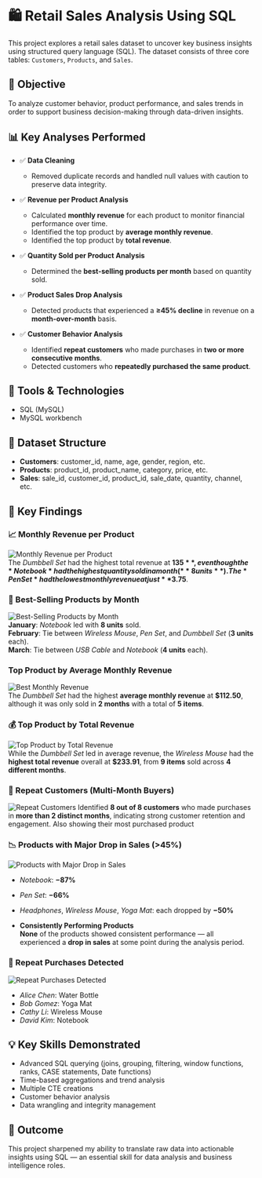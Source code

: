 # 🛍️ Retail Sales Analysis Using SQL

This project explores a retail sales dataset to uncover key business insights using structured query language (SQL). The dataset consists of three core tables: `Customers`, `Products`, and `Sales`.

## 🎯 Objective

To analyze customer behavior, product performance, and sales trends in order to support business decision-making through data-driven insights.

## 📊 Key Analyses Performed

- ✅ **Data Cleaning**  
  - Removed duplicate records and handled null values with caution to preserve data integrity.

- ✅ **Revenue per Product Analysis**  
  - Calculated **monthly revenue** for each product to monitor financial performance over time.  
  - Identified the top product by **average monthly revenue**.  
  - Identified the top product by **total revenue**.

- ✅ **Quantity Sold per Product Analysis**  
  - Determined the **best-selling products per month** based on quantity sold.

- ✅ **Product Sales Drop Analysis**  
  - Detected products that experienced a **≥45% decline** in revenue on a **month-over-month** basis.

- ✅ **Customer Behavior Analysis**  
  - Identified **repeat customers** who made purchases in **two or more consecutive months**.  
  - Detected customers who **repeatedly purchased the same product**.

## 🧰 Tools & Technologies

- SQL (MySQL)
- MySQL workbench

## 📁 Dataset Structure

- **Customers**: customer_id, name, age, gender, region, etc.
- **Products**: product_id, product_name, category, price, etc.
- **Sales**: sale_id, customer_id, product_id, sale_date, quantity, channel, etc.

## 🏁 Key Findings


### 📈 Monthly Revenue per Product  
![Monthly Revenue per Product](Outputs/avg%20monthly%20revenue.png)  
The *Dumbbell Set* had the highest total revenue at **$135**, even though the *Notebook* had the highest quantity sold in a month (**8 units**). The *Pen Set* had the lowest monthly revenue at just **$3.75**.

### 🛒 Best-Selling Products by Month  
![Best-Selling Products by Month](Outputs/Best-Selling%20Products%20by%20Month.png)  
**January**: *Notebook* led with **8 units** sold.  
**February**: Tie between *Wireless Mouse*, *Pen Set*, and *Dumbbell Set* (**3 units** each).  
**March**: Tie between *USB Cable* and *Notebook* (**4 units** each).

### Top Product by Average Monthly Revenue
  ![Best Monthly Revenue](Outputs/Monthly%20Revenue%20by%20Product.png)  
  The *Dumbbell Set* had the highest **average monthly revenue** at **$112.50**, although it was only sold in **2 months** with a total of **5 items**.

### 💰 Top Product by Total Revenue  
![Top Product by Total Revenue](Outputs/Top%20Product%20by%20Total%20Revenue.png)  
  While the *Dumbbell Set* led in average revenue, the *Wireless Mouse* had the **highest total revenue** overall at **$233.91**, from **9 items** sold across **4 different months**.

### 🔁 Repeat Customers (Multi-Month Buyers)  
![Repeat Customers](Outputs/Repeat%20Customers.png) 
  Identified **8 out of 8 customers** who made purchases in **more than 2 distinct months**, indicating strong customer retention and engagement. Also showing their most purchased product

### 📉 Products with Major Drop in Sales (>45%)  
 ![Products with Major Drop in Sales](Outputs/Products%20with%20Major%20Drop%20in%20Sales.png)  
  - *Notebook*: **−87%**  
  - *Pen Set*: **−66%**  
  - *Headphones*, *Wireless Mouse*, *Yoga Mat*: each dropped by **−50%**

- **Consistently Performing Products**  
  **None** of the products showed consistent performance — all experienced a **drop in sales** at some point during the analysis period.

### 🔁 Repeat Purchases Detected 
 ![Repeat Purchases Detected](Outputs/Repeat%20Purchases%20Detected.png) 
  - *Alice Chen*: Water Bottle  
  - *Bob Gomez*: Yoga Mat  
  - *Cathy Li*: Wireless Mouse  
  - *David Kim*: Notebook


## 💡 Key Skills Demonstrated

- Advanced SQL querying (joins, grouping, filtering, window functions, ranks, CASE statements, Date functions)
- Time-based aggregations and trend analysis
- Multiple CTE creations
- Customer behavior analysis
- Data wrangling and integrity management

## 📌 Outcome

This project sharpened my ability to translate raw data into actionable insights using SQL — an essential skill for data analysis and business intelligence roles. 
